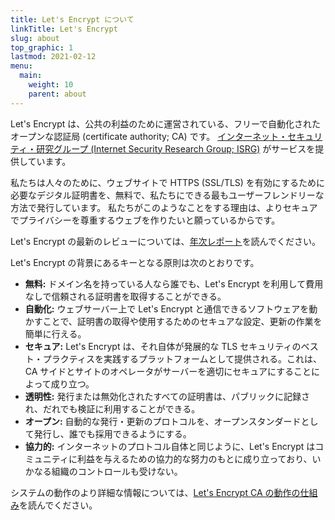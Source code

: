 ```yaml
---
title: Let's Encrypt について
linkTitle: Let's Encrypt
slug: about
top_graphic: 1
lastmod: 2021-02-12
menu:
  main:
    weight: 10
    parent: about
---
```


Let's Encrypt は、公共の利益のために運営されている、フリーで自動化されたオープンな認証局 (certificate authority; CA) です。 [インターネット・セキュリティ・研究グループ (Internet Security Research Group; ISRG)](https://www.abetterinternet.org/) がサービスを提供しています。

私たちは人々のために、ウェブサイトで HTTPS (SSL/TLS) を有効にするために必要なデジタル証明書を、無料で、私たちにできる最もユーザーフレンドリーな方法で発行しています。 私たちがこのようなことをする理由は、よりセキュアでプライバシーを尊重するウェブを作りたいと願っているからです。

Let's Encrypt の最新のレビューについては、[年次レポート](https://www.abetterinternet.org/annual-reports/)を読んでください。

Let's Encrypt の背景にあるキーとなる原則は次のとおりです。

* <strong>無料:</strong> ドメイン名を持っている人なら誰でも、Let's Encrypt を利用して費用なしで信頼される証明書を取得することができる。
* <strong>自動化:</strong> ウェブサーバー上で Let's Encrypt と通信できるソフトウェアを動かすことで、証明書の取得や使用するためのセキュアな設定、更新の作業を簡単に行える。
* <strong>セキュア:</strong> Let's Encrypt は、それ自体が発展的な TLS セキュリティのベスト・プラクティスを実践するプラットフォームとして提供される。これは、CA サイドとサイトのオペレータがサーバーを適切にセキュアにすることによって成り立つ。
* <strong>透明性:</strong> 発行または無効化されたすべての証明書は、パブリックに記録され、だれでも検証に利用することができる。
* <strong>オープン:</strong> 自動的な発行・更新のプロトコルを、オープンスタンダードとして発行し、誰でも採用できるようにする。
* <strong>協力的:</strong> インターネットのプロトコル自体と同じように、Let's Encrypt はコミュニティに利益を与えるための協力的な努力のもとに成り立っており、いかなる組織のコントロールも受けない。

システムの動作のより詳細な情報については、[Let's Encrypt CA の動作の仕組み](/how-it-works)を読んでください。

